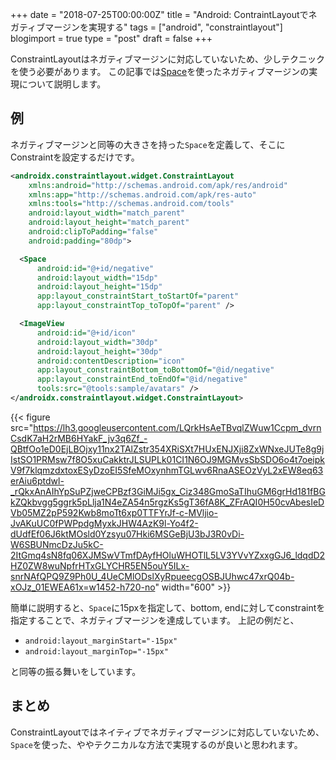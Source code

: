 +++
date = "2018-07-25T00:00:00Z"
title = "Android: ContraintLayoutでネガティブマージンを実現する"
tags = ["android", "constraintlayout"]
blogimport = true
type = "post"
draft = false
+++

ConstraintLayoutはネガティブマージンに対応していないため、少しテクニックを使う必要があります。
この記事では[Space](https://developer.android.com/reference/android/widget/Space)を使ったネガティブマージンの実現について説明します。

## 例

ネガティブマージンと同等の大きさを持った`Space`を定義して、そこにConstraintを設定するだけです。

```xml
<androidx.constraintlayout.widget.ConstraintLayout
    xmlns:android="http://schemas.android.com/apk/res/android"
    xmlns:app="http://schemas.android.com/apk/res-auto"
    xmlns:tools="http://schemas.android.com/tools"
    android:layout_width="match_parent"
    android:layout_height="match_parent"
    android:clipToPadding="false"
    android:padding="80dp">

  <Space
      android:id="@+id/negative"
      android:layout_width="15dp"
      android:layout_height="15dp"
      app:layout_constraintStart_toStartOf="parent"
      app:layout_constraintTop_toTopOf="parent" />

  <ImageView
      android:id="@+id/icon"
      android:layout_width="30dp"
      android:layout_height="30dp"
      android:contentDescription="icon"
      app:layout_constraintBottom_toBottomOf="@id/negative"
      app:layout_constraintEnd_toEndOf="@id/negative"
      tools:src="@tools:sample/avatars" />
</androidx.constraintlayout.widget.ConstraintLayout>
```

{{< figure src="https://lh3.googleusercontent.com/LQrkHsAeTBvqlZWuw1Ccpm_dvrnCsdK7aH2rMB6HYakF_jv3q6Zf_-QBtfOo1eD0EjLBOjxy11nx2TAlZstr354XRiSXt7HUxENJXji8ZxWNxeJUTe8g9jIstSO1PRMsw7f8O5xuCakktrJLSUPLk01CI1N6OJ9MGMvsSbSDO6o4t7oeipkV9f7klqmzdxtoxESyDzoEI5SfeMOxynhmTGLwv6RnaASEOzVyL2xEW8eq63erAiu6ptdwl-_rQkxAnAIhYpSuPZjweCPBzf3GiMJi5gx_Ciz348GmoSaTIhuGM6grHd181fBGkZQkbvgg5ggrk5pLlja1N4eZA54n5rgzKs5gT36fA8K_ZFrAQI0H50cvAbesIeDVb05MZ2pP592Kwb8moTt6xp0TTFYrJf-c-MVljio-JvAKuUC0fPWPpdgMyxkJHW4AzK9l-Yo4f2-dUdfEf06J6ktMOsld0Yzsyu07Hki6MSGeBjU3bJ3R0vDi-W6SBUNmcDzJu5kC-2ItGmq4sN8fq06XJMSwVTmfDAyfHOluWHOTlL5LV3YVvYZxxgGJ6_ldqdD2HZ0ZW8wuNpfrHTxGLYCHR5EN5ouY5ILx-snrNAfQPQ9Z9Ph0U_4UeCMlODslXyRpueecgOSBJUhwc47xrQ04b-xOJz_01EWEA61x=w1452-h720-no" width="600" >}}

簡単に説明すると、`Space`に15pxを指定して、bottom, endに対してconstraintを指定することで、ネガティブマージンを達成しています。
上記の例だと、

- `android:layout_marginStart="-15px"`
- `android:layout_marginTop="-15px"`

と同等の振る舞いをしています。

## まとめ

ConstraintLayoutではネイティブでネガティブマージンに対応していないため、`Space`を使った、ややテクニカルな方法で実現するのが良いと思われます。
